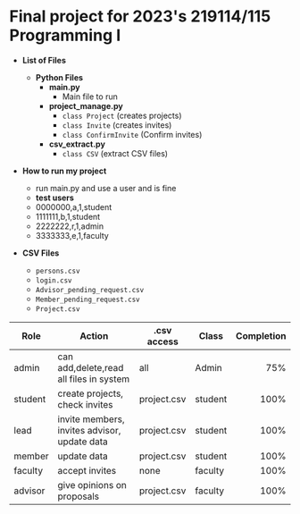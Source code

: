 # Final project for 2023's 219114/115 Programming I

* **List of Files**
    * **Python Files**
        - **main.py**
            - Main file to run 
        - **project_manage.py**
            - `class Project` (creates projects)
            - `class Invite` (creates invites)
            - `class ConfirmInvite` (Confirm invites)
        - **csv_extract.py**
            - `class CSV` (extract CSV files)

* **How to run my project**
    - run main.py and use a user and is fine
    * **test users**
    - 0000000,a,1,student
    - 1111111,b,1,student
    - 2222222,r,1,admin
    - 3333333,e,1,faculty

* **CSV Files**
    - `persons.csv`
    - `login.csv`
    - `Advisor_pending_request.csv`
    - `Member_pending_request.csv`
    - `Project.csv`

| Role    | Action                                       | .csv access    | Class   | Completion |
|---------|----------------------------------------------|----------------|---------|-----------:|
| admin   | can add,delete,read all files in system      | all            | Admin   |        75% |
| student | create projects, check invites               | project.csv    | student |       100% |
| lead    | invite members, invites advisor, update data | project.csv    | student |       100% |
| member  | update data                                  | project.csv    | student |       100% |
| faculty | accept invites                               | none           | faculty |       100% |
| advisor | give opinions on proposals                   | project.csv    | faculty |       100% |
